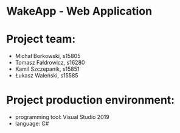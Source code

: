 # WakeApp - Web Application


# Project team:
- Michał Borkowski, s15805
- Tomasz Fałdrowicz, s16280
- Kamil Szczepanik, s15851
- Łukasz Waleński, s15585

# Project production environment:
- programming tool: Visual Studio 2019
- language: C#
